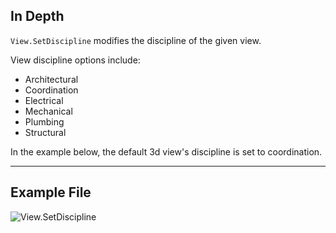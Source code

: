 ## In Depth
`View.SetDiscipline` modifies the discipline of the given view. 

View discipline options include:
- Architectural
- Coordination
- Electrical
- Mechanical
- Plumbing
- Structural

In the example below, the default 3d view's discipline is set to coordination.
___
## Example File

![View.SetDiscipline](./Revit.Elements.Views.View.SetDiscipline_img.jpg)